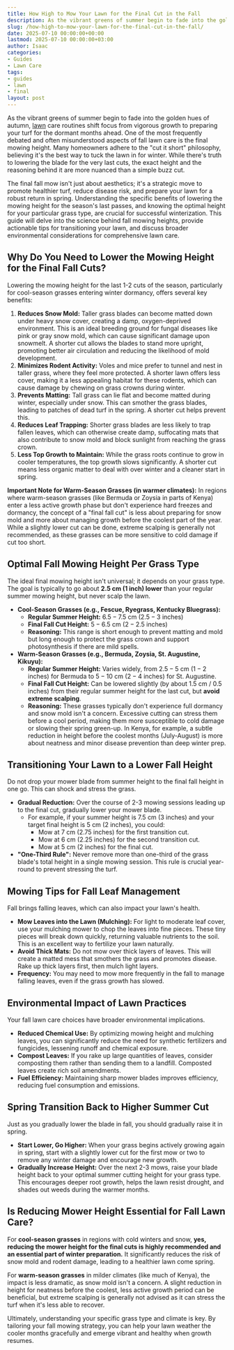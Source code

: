 ```yaml
---
title: How High to Mow Your Lawn for the Final Cut in the Fall
description: As the vibrant greens of summer begin to fade into the golden hues of autumn, lawn care routines shift focus from vigorous growth to preparing your turf for...
slug: /how-high-to-mow-your-lawn-for-the-final-cut-in-the-fall/
date: 2025-07-10 00:00:00+00:00
lastmod: 2025-07-10 00:00:00+03:00
author: Isaac
categories:
- Guides
- Lawn Care
tags:
- guides
- lawn
- final
layout: post
---
```

As the vibrant greens of summer begin to fade into the golden hues of autumn, [lawn](https://pestpolicy.com/fall-lawn-care-guide/) care routines shift focus from vigorous growth to preparing your turf for the dormant months ahead. One of the most frequently debated and often misunderstood aspects of fall lawn care is the final mowing height. Many homeowners adhere to the "cut it short" philosophy, believing it's the best way to tuck the lawn in for winter. While there's truth to lowering the blade for the very last cuts, the exact height and the reasoning behind it are more nuanced than a simple buzz cut.

The final fall mow isn't just about aesthetics; it's a strategic move to promote healthier turf, reduce disease risk, and prepare your lawn for a robust return in spring. Understanding the specific benefits of lowering the mowing height for the season's last passes, and knowing the optimal height for your particular grass type, are crucial for successful winterization. This guide will delve into the science behind fall mowing heights, provide actionable tips for transitioning your lawn, and discuss broader environmental considerations for comprehensive lawn care.

## Why Do You Need to Lower the Mowing Height for the Final Fall Cuts?

Lowering the mowing height for the last 1-2 cuts of the season, particularly for cool-season grasses entering winter dormancy, offers several key benefits:

1.  **Reduces Snow Mold:** Taller grass blades can become matted down under heavy snow cover, creating a damp, oxygen-deprived environment. This is an ideal breeding ground for fungal diseases like pink or gray snow mold, which can cause significant damage upon snowmelt. A shorter cut allows the blades to stand more upright, promoting better air circulation and reducing the likelihood of mold development.
2.  **Minimizes Rodent Activity:** Voles and mice prefer to tunnel and nest in taller grass, where they feel more protected. A shorter lawn offers less cover, making it a less appealing habitat for these rodents, which can cause damage by chewing on grass crowns during winter.
3.  **Prevents Matting:** Tall grass can lie flat and become matted during winter, especially under snow. This can smother the grass blades, leading to patches of dead turf in the spring. A shorter cut helps prevent this.
4.  **Reduces Leaf Trapping:** Shorter grass blades are less likely to trap fallen leaves, which can otherwise create damp, suffocating mats that also contribute to snow mold and block sunlight from reaching the grass crown.
5.  **Less Top Growth to Maintain:** While the grass roots continue to grow in cooler temperatures, the top growth slows significantly. A shorter cut means less organic matter to deal with over winter and a cleaner start in spring.

**Important Note for Warm-Season Grasses (in warmer climates):** In regions where warm-season grasses (like Bermuda or Zoysia in parts of Kenya) enter a less active growth phase but don't experience hard freezes and dormancy, the concept of a "final fall cut" is less about preparing for snow mold and more about managing growth before the coolest part of the year. While a slightly lower cut can be done, extreme scalping is generally not recommended, as these grasses can be more sensitive to cold damage if cut too short.

## Optimal Fall Mowing Height Per Grass Type

The ideal final mowing height isn't universal; it depends on your grass type. The goal is typically to go about **2.5 cm (1 inch) lower** than your regular summer mowing height, but never scalp the lawn.

* **Cool-Season Grasses (e.g., Fescue, Ryegrass, Kentucky Bluegrass):**
    * **Regular Summer Height:** $6.5-7.5$ cm ($2.5-3$ inches)
    * **Final Fall Cut Height:** $5-6.5$ cm ($2-2.5$ inches)
    * **Reasoning:** This range is short enough to prevent matting and mold but long enough to protect the grass crown and support photosynthesis if there are mild spells.
* **Warm-Season Grasses (e.g., Bermuda, Zoysia, St. Augustine, Kikuyu):**
    * **Regular Summer Height:** Varies widely, from $2.5-5$ cm ($1-2$ inches) for Bermuda to $5-10$ cm ($2-4$ inches) for St. Augustine.
    * **Final Fall Cut Height:** Can be lowered slightly (by about $1.5$ cm / $0.5$ inches) from their regular summer height for the last cut, but **avoid extreme scalping**.
    * **Reasoning:** These grasses typically don't experience full dormancy and snow mold isn't a concern. Excessive cutting can stress them before a cool period, making them more susceptible to cold damage or slowing their spring green-up. In Kenya, for example, a subtle reduction in height before the coolest months (July-August) is more about neatness and minor disease prevention than deep winter prep.

## Transitioning Your Lawn to a Lower Fall Height

Do not drop your mower blade from summer height to the final fall height in one go. This can shock and stress the grass.

* **Gradual Reduction:** Over the course of 2-3 mowing sessions leading up to the final cut, gradually lower your mower blade.
    * For example, if your summer height is $7.5$ cm ($3$ inches) and your target final height is $5$ cm ($2$ inches), you could:
        * Mow at $7$ cm ($2.75$ inches) for the first transition cut.
        * Mow at $6$ cm ($2.25$ inches) for the second transition cut.
        * Mow at $5$ cm ($2$ inches) for the final cut.
* **"One-Third Rule":** Never remove more than one-third of the grass blade's total height in a single mowing session. This rule is crucial year-round to prevent stressing the turf.

## Mowing Tips for Fall Leaf Management

Fall brings falling leaves, which can also impact your lawn's health.

* **Mow Leaves into the Lawn (Mulching):** For light to moderate leaf cover, use your mulching mower to chop the leaves into fine pieces. These tiny pieces will break down quickly, returning valuable nutrients to the soil. This is an excellent way to fertilize your lawn naturally.
* **Avoid Thick Mats:** Do not mow over thick layers of leaves. This will create a matted mess that smothers the grass and promotes disease. Rake up thick layers first, then mulch light layers.
* **Frequency:** You may need to mow more frequently in the fall to manage falling leaves, even if the grass growth has slowed.

## Environmental Impact of Lawn Practices

Your fall lawn care choices have broader environmental implications.

* **Reduced Chemical Use:** By optimizing mowing height and mulching leaves, you can significantly reduce the need for synthetic fertilizers and fungicides, lessening runoff and chemical exposure.
* **Compost Leaves:** If you rake up large quantities of leaves, consider composting them rather than sending them to a landfill. Composted leaves create rich soil amendments.
* **Fuel Efficiency:** Maintaining sharp mower blades improves efficiency, reducing fuel consumption and emissions.

## Spring Transition Back to Higher Summer Cut

Just as you gradually lower the blade in fall, you should gradually raise it in spring.

* **Start Lower, Go Higher:** When your grass begins actively growing again in spring, start with a slightly lower cut for the first mow or two to remove any winter damage and encourage new growth.
* **Gradually Increase Height:** Over the next 2-3 mows, raise your blade height back to your optimal summer cutting height for your grass type. This encourages deeper root growth, helps the lawn resist drought, and shades out weeds during the warmer months.

## Is Reducing Mower Height Essential for Fall Lawn Care?

For **cool-season grasses** in regions with cold winters and snow, **yes, reducing the mower height for the final cuts is highly recommended and an essential part of winter preparation.** It significantly reduces the risk of snow mold and rodent damage, leading to a healthier lawn come spring.

For **warm-season grasses** in milder climates (like much of Kenya), the impact is less dramatic, as snow mold isn't a concern. A slight reduction in height for neatness before the coolest, less active growth period can be beneficial, but extreme scalping is generally not advised as it can stress the turf when it's less able to recover.

Ultimately, understanding your specific grass type and climate is key. By tailoring your fall mowing strategy, you can help your lawn weather the cooler months gracefully and emerge vibrant and healthy when growth resumes.
